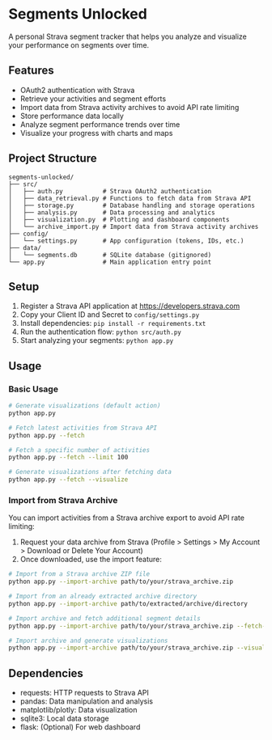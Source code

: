 # Segments Unlocked

A personal Strava segment tracker that helps you analyze and visualize your performance on segments over time.

## Features

- OAuth2 authentication with Strava
- Retrieve your activities and segment efforts
- Import data from Strava activity archives to avoid API rate limiting
- Store performance data locally
- Analyze segment performance trends over time
- Visualize your progress with charts and maps

## Project Structure

```
segments-unlocked/
├── src/
│   ├── auth.py           # Strava OAuth2 authentication
│   ├── data_retrieval.py # Functions to fetch data from Strava API
│   ├── storage.py        # Database handling and storage operations
│   ├── analysis.py       # Data processing and analytics
│   ├── visualization.py  # Plotting and dashboard components
│   └── archive_import.py # Import data from Strava activity archives
├── config/
│   └── settings.py       # App configuration (tokens, IDs, etc.)
├── data/
│   └── segments.db       # SQLite database (gitignored)
└── app.py                # Main application entry point
```

## Setup

1. Register a Strava API application at https://developers.strava.com
2. Copy your Client ID and Secret to `config/settings.py`
3. Install dependencies: `pip install -r requirements.txt`
4. Run the authentication flow: `python src/auth.py`
5. Start analyzing your segments: `python app.py`

## Usage

### Basic Usage

```bash
# Generate visualizations (default action)
python app.py

# Fetch latest activities from Strava API
python app.py --fetch

# Fetch a specific number of activities
python app.py --fetch --limit 100

# Generate visualizations after fetching data
python app.py --fetch --visualize
```

### Import from Strava Archive

You can import activities from a Strava archive export to avoid API rate limiting:

1. Request your data archive from Strava (Profile > Settings > My Account > Download or Delete Your Account)
2. Once downloaded, use the import feature:

```bash
# Import from a Strava archive ZIP file
python app.py --import-archive path/to/your/strava_archive.zip

# Import from an already extracted archive directory
python app.py --import-archive path/to/extracted/archive/directory

# Import archive and fetch additional segment details
python app.py --import-archive path/to/your/strava_archive.zip --fetch-segment-details

# Import archive and generate visualizations
python app.py --import-archive path/to/your/strava_archive.zip --visualize
```

## Dependencies

- requests: HTTP requests to Strava API
- pandas: Data manipulation and analysis
- matplotlib/plotly: Data visualization
- sqlite3: Local data storage
- flask: (Optional) For web dashboard
